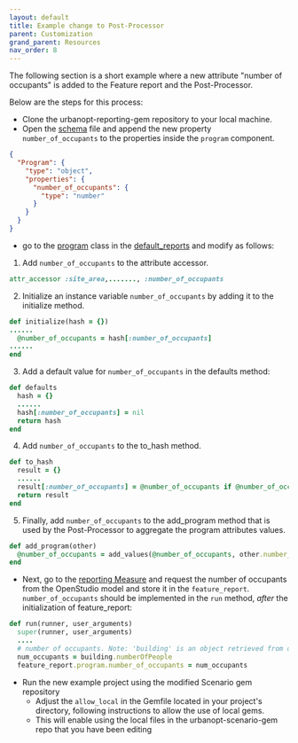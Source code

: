 ```yaml
---
layout: default
title: Example change to Post-Processor
parent: Customization
grand_parent: Resources
nav_order: 8
---
```


The following section is a short example where a new attribute "number of occupants" is added to the Feature report and the Post-Processor.

Below are the steps for this process:

- Clone the urbanopt-reporting-gem repository to your local machine.
- Open the [schema](https://github.com/urbanopt/urbanopt-reporting-gem/blob/develop/lib/urbanopt/reporting/default_reports/schema/scenario_schema.json) file and append the new property `number_of_occupants` to the properties inside the `program` component.

```JSON
{
  "Program": {
    "type": "object",
    "properties": {
      "number_of_occupants": {
        "type": "number"
      }
    }
  }
}
```

- go to the [program](https://github.com/urbanopt/urbanopt-reporting-gem/blob/develop/lib/urbanopt/reporting/default_reports/program.rb) class in the [default_reports](https://github.com/urbanopt/urbanopt-reporting-gem/tree/develop/lib/urbanopt/reporting/default_reports) and modify as follows:

1) Add `number_of_occupants` to the attribute accessor.

```ruby
attr_accessor :site_area,......., :number_of_occupants
```

2) Initialize an instance variable `number_of_occupants` by adding it to the initialize method.

```ruby
def initialize(hash = {})
......
  @number_of_occupants = hash[:number_of_occupants]
......
end
```

3) Add a default value for `number_of_occupants` in the defaults method:

```ruby
def defaults
  hash = {}
  ......
  hash[:number_of_occupants] = nil
  return hash
end
```

4) Add `number_of_occupants` to the to_hash method.

```ruby
def to_hash
  result = {}
  ......
  result[:number_of_occupants] = @number_of_occupants if @number_of_occupants
  return result
end
```

5) Finally, add `number_of_occupants` to the add_program method that is used by the Post-Processor to aggregate the program attributes values.

```ruby
def add_program(other)
  @number_of_occupants = add_values(@number_of_occupants, other.number_of_occupants)
end
```

- Next, go to the [reporting Measure](https://github.com/urbanopt/urbanopt-reporting-gem/blob/develop/lib/measures/default_feature_reports/measure.rb) and request the number of occupants from the OpenStudio model and store it in the `feature_report`. `number_of_occupants` should be implemented in the `run` method, *after* the initialization of feature_report:

``` ruby
def run(runner, user_arguments)
  super(runner, user_arguments)
  ....
  # number of occupants. Note: 'building' is an object retrieved from openstudio model
  num_occupants = building.numberOfPeople
  feature_report.program.number_of_occupants = num_occupants
```

- Run the new example project using the modified Scenario gem repository
  - Adjust the `allow_local` in the Gemfile located in your project's directory, following instructions to allow the use of local gems.
  - This will enable using the local files in the urbanopt-scenario-gem repo that you have been editing

